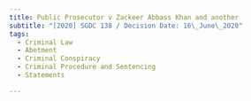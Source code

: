 ```yaml
---
title: Public Prosecutor v Zackeer Abbass Khan and another
subtitle: "[2020] SGDC 138 / Decision Date: 16\_June\_2020"
tags:
  - Criminal Law
  - Abetment
  - Criminal Conspiracy
  - Criminal Procedure and Sentencing
  - Statements

---
```

